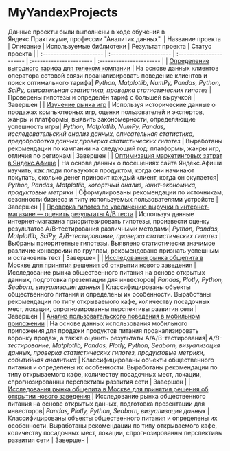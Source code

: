 # MyYandexProjects
Данные проекты были выполнены в ходе обучения в Яндекс.Практикуме, профессии "Аналитик данных".
| Название проекта | Описание | Используемые библиотеки | Результат проекта | Статус проекта |
| :---------------------- | :---------------------- | :---------------------- | :---------------------- | :---------------------- |
| [Определение выгодного тарифа для телеком компании](Statistical_analysis) | На основе данных клиентов оператора сотовой связи проанализировать поведение клиентов и поиск оптимального тарифа| *Python, Matplotlib, NumPy, Pandas, Python, SciPy, описательная статистика, проверка статистических гипотез* | Проверены гипотезы и определён тариф с большей выручкой | Завершен |
| [Изучение рынка игр](Games_market_analysis) | Используя исторические данные о продажах компьютерных игр, оценки пользователей и экспертов, жанры и платформы, выявить закономерности, определяющие успешность игры| *Python, Matplotlib, NumPy, Pandas, исследовательский анализ данных, описательная статистика, предобработка данных,проверка статистических гипотез* | Выработаны рекомендации по кампании на следующий год: платформы, жанры игр, отличия по регионам | Завершен |
| [Оптимизация маркетинговых затрат в Яндекс.Афише](Cohort_analysis) | На основе данных о посещениях сайта Яндекс.Афиши изучить, как люди пользуются продуктом, когда они начинают покупать, сколько денег приносит каждый клиент, когда он окупается| *Python, Pandas, Matplotlib, когортный анализ, юнит-экономика, продуктовые метрики* | Сформулированы рекомендации по источникам, сезонности бизнеса и типу используемых пользователями устройств | Завершен |
| [Проверка гипотез по увеличению выручки в интернет-магазине — оценить результаты A/B теста](AB_test_project) | Используя данные интернет-магазина приоритезировать гипотезы, произвести оценку результатов A/B-тестирования различными методами| *Python, Pandas, Matplotlib, SciPy, A/B-тестирование, проверка статистических гипотез* | Выбраны приоритетные гипотезы. Выявлено статистически значимое различие конверсиии по группам, рекомендовано признать успешным и остановить тест  | Завершен |
| [Исследования рынка общепита в Москве для принятия решения об открытии нового заведения](Moscow_public_catering) | Исследование рынка общественного питания на основе открытых данных, подготовка презентации для инвесторов| *Pandas, Plotly, Python, Seaborn, визуализация данных* | Классифицированы объекты общественного питания и определены их особенности. Выработаны рекомендации по типу открываемого кафе, количеству посадочных мест, локации, спрогнозированны перспективы развития сети  | Завершен |
| [Анализ пользовательского поведения в мобильном приложении](Funnel_analysis) | На основе данных использования мобильного приложения для продажи продуктов питания проанализировать воронку продаж, а также оценить результаты A/A/B-тестирования| *A/B-тестирование, Matplotlib, Pandas, Plotly, Python, Seaborn, визуализация данных, проверка статистических гипотез, продуктовые метрики, событийная аналитика* | Классифицированы объекты общественного питания и определены их особенности. Выработаны рекомендации по типу открываемого кафе, количеству посадочных мест, локации, спрогнозированны перспективы развития сети  | Завершен |
| [Исследования рынка общепита в Москве для принятия решения об открытии нового заведения](Machine_learning) | Исследование рынка общественного питания на основе открытых данных, подготовка презентации для инвесторов| *Pandas, Plotly, Python, Seaborn, визуализация данных* | Классифицированы объекты общественного питания и определены их особенности. Выработаны рекомендации по типу открываемого кафе, количеству посадочных мест, локации, спрогнозированны перспективы развития сети  | Завершен |
